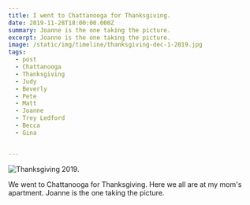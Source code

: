 ```yaml
---
title: I went to Chattanooga for Thanksgiving.
date: 2019-11-28T18:00:00.000Z
summary: Joanne is the one taking the picture.
excerpt: Joanne is the one taking the picture.
image: /static/img/timeline/thanksgiving-dec-1-2019.jpg
tags:
  - post
  - Chattanooga
  - Thanksgiving
  - Judy
  - Beverly
  - Pete
  - Matt
  - Joanne
  - Trey Ledford
  - Becca
  - Gina


---
```


![Thanksgiving 2019.](/static/img/timeline/thanksgiving-dec-1-2019.jpg "Thanksgiving 2019.")

We went to Chattanooga for Thanksgiving. Here we all are at my mom's apartment. Joanne is the one taking the picture.
